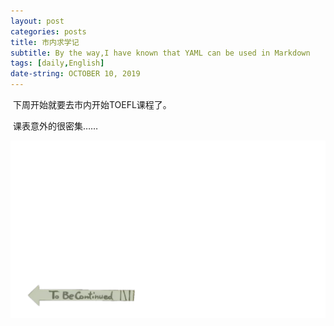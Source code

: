 ```yaml
---
layout: post
categories: posts
title: 市内求学记
subtitle: By the way,I have known that YAML can be used in Markdown
tags: [daily,English]
date-string: OCTOBER 10, 2019
---
```


​	下周开始就要去市内开始TOEFL课程了。

​	课表意外的很密集……

<center>
    <div class="photoset-grid-custom" data-layout="213">
        <img src="/images/2016-11-19/a65.png">
    </div>
</center>

